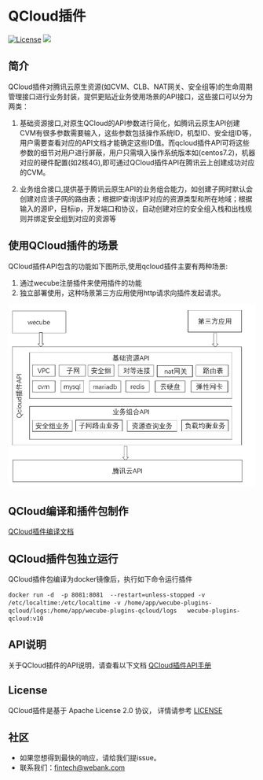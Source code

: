 # QCloud插件
[![License](https://img.shields.io/badge/License-Apache%202.0-blue.svg)](https://opensource.org/licenses/Apache-2.0)
![](https://img.shields.io/badge/language-golang-orang.svg)


## 简介

QCloud插件对腾讯云原生资源(如CVM、CLB、NAT网关、安全组等)的生命周期管理接口进行业务封装，提供更贴近业务使用场景的API接口，这些接口可以分为两类：
1. 基础资源接口,对原生QCloud的API参数进行简化，如腾讯云原生API创建CVM有很多参数需要输入，这些参数包括操作系统ID，机型ID、安全组ID等，用户需要查看对应的API文档才能确定这些ID值。而qcloud插件API可将这些参数的细节对用户进行屏蔽，用户只需填入操作系统版本如(centos7.2)，机器对应的硬件配置(如2核4G),即可通过QCloud插件API在腾讯云上创建成功对应的CVM。

2. 业务组合接口,提供基于腾讯云原生API的业务组合能力，如创建子网时默认会创建对应该子网的路由表；根据IP查询该IP对应的资源类型和所在地域；根据输入的源IP，目标ip，开发端口和协议，自动创建对应的安全组入栈和出栈规则并绑定安全组到对应的资源等

## 使用QCloud插件的场景
QCloud插件API包含的功能如下图所示,使用qcloud插件主要有两种场景:
1. 通过wecube注册插件来使用插件的功能
2. 独立部署使用，这种场景第三方应用使用http请求向插件发起请求。

<img src="./docs/compile/images/plugin_function.png" />


## QCloud编译和插件包制作
[QCloud插件编译文档](docs/compile/wecube-plugins-qcloud_compile_guide.md)


## QCloud插件包独立运行
QCloud插件包编译为docker镜像后，执行如下命令运行插件

```
docker run -d  -p 8081:8081  --restart=unless-stopped -v /etc/localtime:/etc/localtime -v /home/app/wecube-plugins-qcloud/logs:/home/app/wecube-plugins-qcloud/logs   wecube-plugins-qcloud:v10
```

## API说明
关于QCloud插件的API说明，请查看以下文档
[QCloud插件API手册](docs/api/wecube_plugins_qcloud_api_guide.md)

## License
QCloud插件是基于 Apache License 2.0 协议， 详情请参考
[LICENSE](LICENSE)

## 社区
- 如果您想得到最快的响应，请给我们提issue。
- 联系我们：fintech@webank.com